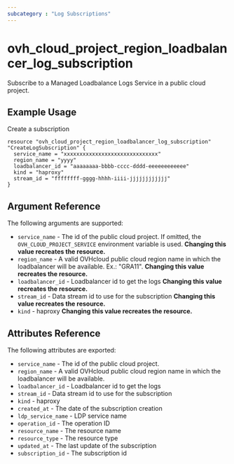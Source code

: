 ```yaml
---
subcategory : "Log Subscriptions"
---
```


# ovh_cloud_project_region_loadbalancer_log_subscription

Subscribe to a Managed Loadbalance Logs Service in a public cloud project.

## Example Usage

Create a subscription

```hcl
resource "ovh_cloud_project_region_loadbalancer_log_subscription" "CreateLogSubscription" {
  service_name = "xxxxxxxxxxxxxxxxxxxxxxxxxxxxxx"
  region_name = "yyyy"
  loadbalancer_id = "aaaaaaaa-bbbb-cccc-dddd-eeeeeeeeeeee"
  kind = "haproxy"
  stream_id = "ffffffff-gggg-hhhh-iiii-jjjjjjjjjjjj"
}
```

## Argument Reference

The following arguments are supported:

* `service_name` - The id of the public cloud project. If omitted, the `OVH_CLOUD_PROJECT_SERVICE` environment variable is used. **Changing this value recreates the resource.**
* `region_name` - A valid OVHcloud public cloud region name in which the loadbalancer will be available. Ex.: "GRA11". **Changing this value recreates the resource.**
* `loadbalancer_id` - Loadbalancer id to get the logs  **Changing this value recreates the resource.**
* `stream_id` - Data stream id to use for the subscription  **Changing this value recreates the resource.**
* `kind` - haproxy  **Changing this value recreates the resource.**

## Attributes Reference

The following attributes are exported:

* `service_name` - The id of the public cloud project.
* `region_name` - A valid OVHcloud public cloud region name in which the loadbalancer will be available.
* `loadbalancer_id` - Loadbalancer id to get the logs
* `stream_id` - Data stream id to use for the subscription
* `kind` - haproxy
* `created_at` - The date of the subscription creation
* `ldp_service_name` - LDP service name
* `operation_id` - The operation ID
* `resource_name` - The resource name
* `resource_type` - The resource type
* `updated_at` - The last update of the subscription
* `subscription_id` - The subscription id